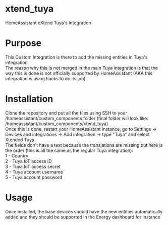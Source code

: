 # xtend_tuya
HomeAssistant eXtend Tuya's integration

# Purpose
This Custom Integration is there to add the missing entities in Tuya's integration.<br/>
The reason why this is not merged in the main Tuya integration is that the way this is done is not officially supported by HomeAssistant (AKA this integration is using hacks to do its job)

# Installation
Clone the repository and put all the files using SSH to your /homeassistant/custom_components folder (final folder will look like: /homeassistant/custom_components/xtend_tuya)<br/>
Once this is done, restart your HomeAssistant instance, go to Settings -> Devices and integrations -> Add integration -> type "Tuya" and select Xtended Tuya<br/>
The fields don't have a text because the translations are missing but here is the order (this is all the same as the regular Tuya integration):<br/>
1 - Country<br/>
2 - Tuya IoT access ID<br/>
3 - Tuya IoT access secret<br/>
4 - Tuya account username<br/>
5 - Tuya account password<br/>

# Usage
Once installed, the base devices should have the new entities automatically added and they should be supported in the Energy dashboard for instance
